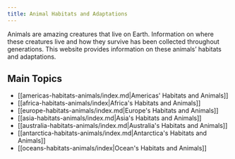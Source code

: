 ```yaml
---
title: Animal Habitats and Adaptations
---
```

Animals are amazing creatures that live on Earth. Information on where these creatures live and how they survive has been collected throughout generations. This website provides information on these animals’ habitats and adaptations.

## Main Topics
- [[americas-habitats-animals/index.md|Americas' Habitats and Animals]]
- [[africa-habitats-animals/index|Africa's Habitats and Animals]]
- [[europe-habitats-animals/index.md|Europe's Habitats and Animals]]
- [[asia-habitats-animals/index.md|Asia's Habitats and Animals]]
- [[australia-habitats-animals/index.md|Australia's Habitats and Animals]]
- [[antarctica-habitats-animals/index.md|Antarctica's Habitats and Animals]]
- [[oceans-habitats-animals/index|Ocean's Habitats and Animals]]